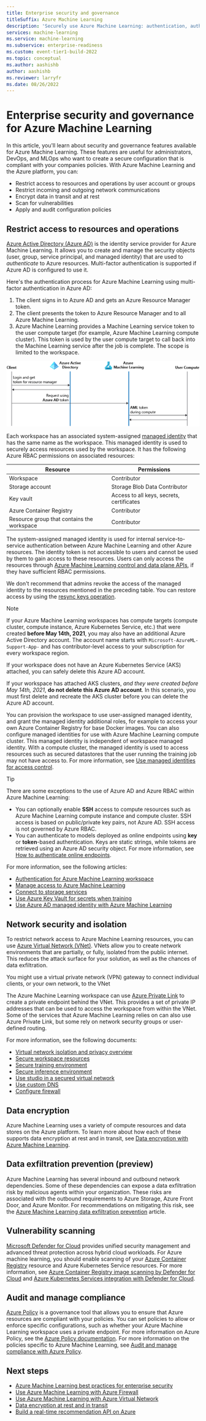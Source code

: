 ```yaml
---
title: Enterprise security and governance
titleSuffix: Azure Machine Learning
description: 'Securely use Azure Machine Learning: authentication, authorization, network security, data encryption, and monitoring.'
services: machine-learning
ms.service: machine-learning
ms.subservice: enterprise-readiness
ms.custom: event-tier1-build-2022
ms.topic: conceptual
ms.author: aashishb
author: aashishb
ms.reviewer: larryfr
ms.date: 08/26/2022
---
```


# Enterprise security and governance for Azure Machine Learning

In this article, you'll learn about security and governance features available for Azure Machine Learning. These features are useful for administrators, DevOps, and MLOps who want to create a secure configuration that is compliant with your companies policies. With Azure Machine Learning and the Azure platform, you can:

* Restrict access to resources and operations by user account or groups
* Restrict incoming and outgoing network communications
* Encrypt data in transit and at rest
* Scan for vulnerabilities
* Apply and audit configuration policies

## Restrict access to resources and operations

[Azure Active Directory (Azure AD)](../active-directory/fundamentals/active-directory-whatis.md) is the identity service provider for Azure Machine Learning. It allows you to create and manage the security objects (user, group, service principal, and managed identity) that are used to _authenticate_ to Azure resources. Multi-factor authentication is supported if Azure AD is configured to use it.

Here's the authentication process for Azure Machine Learning using multi-factor authentication in Azure AD:

1. The client signs in to Azure AD and gets an Azure Resource Manager token.
1. The client presents the token to Azure Resource Manager and to all Azure Machine Learning.
1. Azure Machine Learning provides a Machine Learning service token to the user compute target (for example, Azure Machine Learning compute cluster). This token is used by the user compute target to call back into the Machine Learning service after the job is complete. The scope is limited to the workspace.

[![Authentication in Azure Machine Learning](media/concept-enterprise-security/authentication.png)](media/concept-enterprise-security/authentication.png#lightbox)

Each workspace has an associated system-assigned [managed identity](../active-directory/managed-identities-azure-resources/overview.md) that has the same name as the workspace. This managed identity is used to securely access resources used by the workspace. It has the following Azure RBAC permissions on associated resources:

| Resource | Permissions |
| ----- | ----- |
| Workspace | Contributor |
| Storage account | Storage Blob Data Contributor |
| Key vault | Access to all keys, secrets, certificates |
| Azure Container Registry | Contributor |
| Resource group that contains the workspace | Contributor |

The system-assigned managed identity is used for internal service-to-service authentication between Azure Machine Learning and other Azure resources. The identity token is not accessible to users and cannot be used by them to gain access to these resources. Users can only access the resources through [Azure Machine Learning control and data plane APIs](how-to-assign-roles.md), if they have sufficient RBAC permissions.

We don't recommend that admins revoke the access of the managed identity to the resources mentioned in the preceding table. You can restore access by using the [resync keys operation](how-to-change-storage-access-key.md).

> [!NOTE]
> If your Azure Machine Learning workspaces has compute targets (compute cluster, compute instance, Azure Kubernetes Service, etc.) that were created __before May 14th, 2021__, you may also have an additional Azure Active Directory account. The account name starts with `Microsoft-AzureML-Support-App-` and has contributor-level access to your subscription for every workspace region.
> 
> If your workspace does not have an Azure Kubernetes Service (AKS) attached, you can safely delete this Azure AD account. 
> 
> If your workspace has attached AKS clusters, _and they were created before May 14th, 2021_, __do not delete this Azure AD account__. In this scenario, you must first delete and recreate the AKS cluster before you can delete the Azure AD account.

You can provision the workspace to use user-assigned managed identity, and grant the managed identity additional roles, for example to access your own Azure Container Registry for base Docker images. You can also configure managed identities for use with Azure Machine Learning compute cluster. This managed identity is independent of workspace managed identity. With a compute cluster, the managed identity is used to access resources such as secured datastores that the user running the training job may not have access to. For more information, see [Use managed identities for access control](how-to-identity-based-service-authentication.md).

> [!TIP]
> There are some exceptions to the use of Azure AD and Azure RBAC within Azure Machine Learning:
> * You can optionally enable __SSH__ access to compute resources such as Azure Machine Learning compute instance and compute cluster. SSH access is based on public/private key pairs, not Azure AD. SSH access is not governed by Azure RBAC.
> * You can authenticate to models deployed as online endpoints using __key__ or __token__-based authentication. Keys are static strings, while tokens are retrieved using an Azure AD security object. For more information, see [How to authenticate online endpoints](how-to-authenticate-online-endpoint.md).

For more information, see the following articles:
* [Authentication for Azure Machine Learning workspace](how-to-setup-authentication.md)
* [Manage access to Azure Machine Learning](how-to-assign-roles.md)
* [Connect to storage services](how-to-access-data.md)
* [Use Azure Key Vault for secrets when training](how-to-use-secrets-in-runs.md)
* [Use Azure AD managed identity with Azure Machine Learning](how-to-identity-based-service-authentication.md)

## Network security and isolation

To restrict network access to Azure Machine Learning resources, you can use [Azure Virtual Network (VNet)](../virtual-network/virtual-networks-overview.md). VNets allow you to create network environments that are partially, or fully, isolated from the public internet. This reduces the attack surface for your solution, as well as the chances of data exfiltration.

You might use a virtual private network (VPN) gateway to connect individual clients, or your own network, to the VNet

The Azure Machine Learning workspace can use [Azure Private Link](../private-link/private-link-overview.md) to create a private endpoint behind the VNet. This provides a set of private IP addresses that can be used to access the workspace from within the VNet. Some of the services that Azure Machine Learning relies on can also use Azure Private Link, but some rely on network security groups or user-defined routing.

For more information, see the following documents:

* [Virtual network isolation and privacy overview](how-to-network-security-overview.md)
* [Secure workspace resources](how-to-secure-workspace-vnet.md)
* [Secure training environment](how-to-secure-training-vnet.md)
* [Secure inference environment](/azure/machine-learning/how-to-secure-inferencing-vnet)
* [Use studio in a secured virtual network](how-to-enable-studio-virtual-network.md)
* [Use custom DNS](how-to-custom-dns.md)
* [Configure firewall](how-to-access-azureml-behind-firewall.md)

<a id="encryption-at-rest"></a><a id="azure-blob-storage"></a>

## Data encryption

Azure Machine Learning uses a variety of compute resources and data stores on the Azure platform. To learn more about how each of these supports data encryption at rest and in transit, see [Data encryption with Azure Machine Learning](concept-data-encryption.md).

## Data exfiltration prevention (preview)

Azure Machine Learning has several inbound and outbound network dependencies. Some of these dependencies can expose a data exfiltration risk by malicious agents within your organization. These risks are associated with the outbound requirements to Azure Storage, Azure Front Door, and Azure Monitor. For recommendations on mitigating this risk, see the [Azure Machine Learning data exfiltration prevention](how-to-prevent-data-loss-exfiltration.md) article.

## Vulnerability scanning

[Microsoft Defender for Cloud](../security-center/security-center-introduction.md) provides unified security management and advanced threat protection across hybrid cloud workloads. For Azure machine learning, you should enable scanning of your [Azure Container Registry](../container-registry/container-registry-intro.md) resource and Azure Kubernetes Service resources. For more information, see [Azure Container Registry image scanning by Defender for Cloud](../security-center/defender-for-container-registries-introduction.md) and [Azure Kubernetes Services integration with Defender for Cloud](../security-center/defender-for-kubernetes-introduction.md).

## Audit and manage compliance

[Azure Policy](../governance/policy/index.yml) is a governance tool that allows you to ensure that Azure resources are compliant with your policies. You can set policies to allow or enforce specific configurations, such as whether your Azure Machine Learning workspace uses a private endpoint. For more information on Azure Policy, see the [Azure Policy documentation](../governance/policy/overview.md). For more information on the policies specific to Azure Machine Learning, see [Audit and manage compliance with Azure Policy](how-to-integrate-azure-policy.md).

## Next steps

* [Azure Machine Learning best practices for enterprise security](/azure/cloud-adoption-framework/ready/azure-best-practices/ai-machine-learning-enterprise-security)
* [Use Azure Machine Learning with Azure Firewall](how-to-access-azureml-behind-firewall.md)
* [Use Azure Machine Learning with Azure Virtual Network](how-to-network-security-overview.md)
* [Data encryption at rest and in transit](concept-data-encryption.md)
* [Build a real-time recommendation API on Azure](/azure/architecture/reference-architectures/ai/real-time-recommendation)
